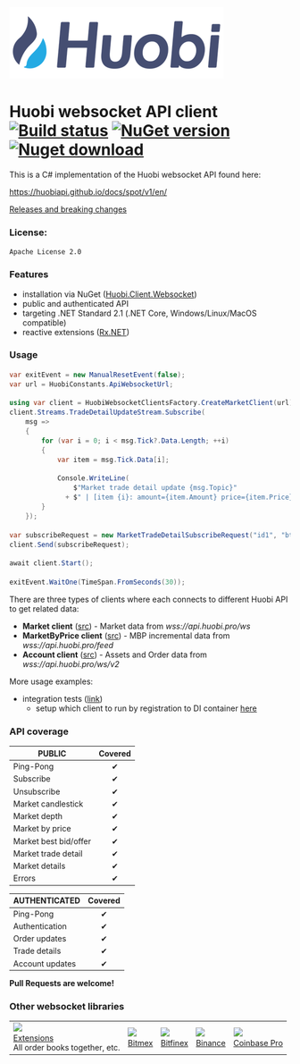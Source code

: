 ﻿![Logo](huobi-logo-alt.png)
# Huobi websocket API client [![Build status](https://github.com/zsojma/huobi-client-websocket/actions/workflows/deployment.yml/badge.svg?branch=master)](https://github.com/zsojma/huobi-client-websocket/actions/workflows/continuous-deployment.yml) [![NuGet version](https://badge.fury.io/nu/Huobi.Client.Websocket.svg)](https://badge.fury.io/nu/Huobi.Client.Websocket) [![Nuget download](https://img.shields.io/nuget/dt/Huobi.Client.Websocket)](https://www.nuget.org/packages/Huobi.Client.Websocket)

This is a C# implementation of the Huobi websocket API found here:

https://huobiapi.github.io/docs/spot/v1/en/

[Releases and breaking changes](https://github.com/zsojma/huobi-client-websocket/releases)

### License: 
    Apache License 2.0

### Features

* installation via NuGet ([Huobi.Client.Websocket](https://www.nuget.org/packages/Huobi.Client.Websocket))
* public and authenticated API
* targeting .NET Standard 2.1 (.NET Core, Windows/Linux/MacOS compatible)
* reactive extensions ([Rx.NET](https://github.com/Reactive-Extensions/Rx.NET))

### Usage

```csharp
var exitEvent = new ManualResetEvent(false);
var url = HuobiConstants.ApiWebsocketUrl;

using var client = HuobiWebsocketClientsFactory.CreateMarketClient(url);
client.Streams.TradeDetailUpdateStream.Subscribe(
    msg =>
    {
        for (var i = 0; i < msg.Tick?.Data.Length; ++i)
        {
            var item = msg.Tick.Data[i];

            Console.WriteLine(
                $"Market trade detail update {msg.Topic}"
              + $" | [item {i}: amount={item.Amount} price={item.Price} direction={item.Direction}]");
        }
    });

var subscribeRequest = new MarketTradeDetailSubscribeRequest("id1", "btcusdt");
client.Send(subscribeRequest);

await client.Start();

exitEvent.WaitOne(TimeSpan.FromSeconds(30));
```

There are three types of clients where each connects to different Huobi API to get related data:
* **Market client** ([src](src/Huobi.Client.Websocket/Clients/HuobiMarketWebsocketClient.cs)) - Market data from *wss://api.huobi.pro/ws*
* **MarketByPrice client** ([src](src/Huobi.Client.Websocket/Clients/HuobiMarketByPriceWebsocketClient.cs)) - MBP incremental data from *wss://api.huobi.pro/feed*
* **Account client** ([src](src/Huobi.Client.Websocket/Clients/HuobiAccountWebsocketClient.cs)) - Assets and Order data from *wss://api.huobi.pro/ws/v2*

More usage examples:
* integration tests ([link](test_integration/Huobi.Client.Websocket.Sample))
  * setup which client to run by registration to DI container [here](https://github.com/zsojma/huobi-client-websocket/blob/master/test_integration/Huobi.Client.Websocket.Sample/Program.cs#L60)

### API coverage

| PUBLIC                 |    Covered     |
|------------------------|:--------------:|
| Ping-Pong              |  ✔            |
| Subscribe              |  ✔            |
| Unsubscribe            |  ✔            |
| Market candlestick     |  ✔            |
| Market depth           |  ✔            |
| Market by price        |  ✔            |
| Market best bid/offer  |  ✔            |
| Market trade detail    |  ✔            |
| Market details         |  ✔            |
| Errors                 |  ✔            |

| AUTHENTICATED          |    Covered     |
|------------------------|:--------------:|
| Ping-Pong              |  ✔            |
| Authentication         |  ✔            |
| Order updates          |  ✔            |
| Trade details          |  ✔            |
| Account updates        |  ✔            |

**Pull Requests are welcome!**

### Other websocket libraries

<table>
<tr>

<td>
<a href="https://github.com/Marfusios/crypto-websocket-extensions"><img src="https://raw.githubusercontent.com/Marfusios/crypto-websocket-extensions/master/cwe_logo.png" height="80px"></a>
<br />
<a href="https://github.com/Marfusios/crypto-websocket-extensions">Extensions</a>
<br />
<span>All order books together, etc.</span>
</td>

<td>
<a href="https://github.com/Marfusios/bitmex-client-websocket"><img src="https://user-images.githubusercontent.com/1294454/27766319-f653c6e6-5ed4-11e7-933d-f0bc3699ae8f.jpg"></a>
<br />
<a href="https://github.com/Marfusios/bitmex-client-websocket">Bitmex</a>
</td>

<td>
<a href="https://github.com/Marfusios/bitfinex-client-websocket"><img src="https://user-images.githubusercontent.com/1294454/27766244-e328a50c-5ed2-11e7-947b-041416579bb3.jpg"></a>
<br />
<a href="https://github.com/Marfusios/bitfinex-client-websocket">Bitfinex</a>
</td>

<td>
<a href="https://github.com/Marfusios/binance-client-websocket"><img src="https://user-images.githubusercontent.com/1294454/29604020-d5483cdc-87ee-11e7-94c7-d1a8d9169293.jpg"></a>
<br />
<a href="https://github.com/Marfusios/binance-client-websocket">Binance</a>
</td>

<td>
<a href="https://github.com/Marfusios/coinbase-client-websocket"><img src="https://user-images.githubusercontent.com/1294454/41764625-63b7ffde-760a-11e8-996d-a6328fa9347a.jpg"></a>
<br />
<a href="https://github.com/Marfusios/coinbase-client-websocket">Coinbase Pro</a>
</td>

</tr>
</table>
